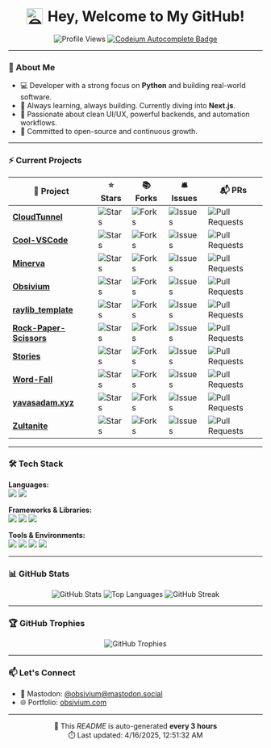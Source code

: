<h1 align="center" style="display:flex; align-items:center; justify-content:center;">
  <img src="https://fonts.gstatic.com/s/e/notoemoji/latest/1f60e/512.gif" alt="😎" width="32" height="32" style="margin-right:10px;">
  Hey, Welcome to My GitHub!
</h1>

<p align="center">
  <img src="https://komarev.com/ghpvc/?username=obsivium&color=blue" alt="Profile Views"/>
  <a href="https://codeium.com/profile/obsivium">
    <img src="https://codeium.com/badges/user/obsivium/autocomplete" alt="Codeium Autocomplete Badge"/>
  </a>
</p>

---

### 👋 About Me
- 💻 Developer with a strong focus on **Python** and building real-world software.
- 🚀 Always learning, always building. Currently diving into **Next.js**.
- 🎨 Passionate about clean UI/UX, powerful backends, and automation workflows.
- 🧠 Committed to open-source and continuous growth.

---

### ⚡ Current Projects
<table>
  <thead align="center">
    <tr>
      <th>🎁 Project</th>
      <th>⭐ Stars</th>
      <th>📚 Forks</th>
      <th>🛎 Issues</th>
      <th>📬 PRs</th>
    </tr>
  </thead>
  <tbody>
    
  <tr>
    <td><a href="https://github.com/Obsivium/CloudTunnel"><b>CloudTunnel</b></a></td>
    <td><img alt="Stars" src="https://img.shields.io/github/stars/Obsivium/CloudTunnel?style=flat-square&labelColor=343b41"/></td>
    <td><img alt="Forks" src="https://img.shields.io/github/forks/Obsivium/CloudTunnel?style=flat-square&labelColor=343b41"/></td>
    <td><img alt="Issues" src="https://img.shields.io/github/issues/Obsivium/CloudTunnel?style=flat-square&labelColor=343b41"/></td>
    <td><img alt="Pull Requests" src="https://img.shields.io/github/issues-pr/Obsivium/CloudTunnel?style=flat-square&labelColor=343b41"/></td>
    </tr>

  <tr>
    <td><a href="https://github.com/Obsivium/Cool-VSCode"><b>Cool-VSCode</b></a></td>
    <td><img alt="Stars" src="https://img.shields.io/github/stars/Obsivium/Cool-VSCode?style=flat-square&labelColor=343b41"/></td>
    <td><img alt="Forks" src="https://img.shields.io/github/forks/Obsivium/Cool-VSCode?style=flat-square&labelColor=343b41"/></td>
    <td><img alt="Issues" src="https://img.shields.io/github/issues/Obsivium/Cool-VSCode?style=flat-square&labelColor=343b41"/></td>
    <td><img alt="Pull Requests" src="https://img.shields.io/github/issues-pr/Obsivium/Cool-VSCode?style=flat-square&labelColor=343b41"/></td>
    </tr>

  <tr>
    <td><a href="https://github.com/Obsivium/Minerva"><b>Minerva</b></a></td>
    <td><img alt="Stars" src="https://img.shields.io/github/stars/Obsivium/Minerva?style=flat-square&labelColor=343b41"/></td>
    <td><img alt="Forks" src="https://img.shields.io/github/forks/Obsivium/Minerva?style=flat-square&labelColor=343b41"/></td>
    <td><img alt="Issues" src="https://img.shields.io/github/issues/Obsivium/Minerva?style=flat-square&labelColor=343b41"/></td>
    <td><img alt="Pull Requests" src="https://img.shields.io/github/issues-pr/Obsivium/Minerva?style=flat-square&labelColor=343b41"/></td>
    </tr>

  <tr>
    <td><a href="https://github.com/Obsivium/Obsivium"><b>Obsivium</b></a></td>
    <td><img alt="Stars" src="https://img.shields.io/github/stars/Obsivium/Obsivium?style=flat-square&labelColor=343b41"/></td>
    <td><img alt="Forks" src="https://img.shields.io/github/forks/Obsivium/Obsivium?style=flat-square&labelColor=343b41"/></td>
    <td><img alt="Issues" src="https://img.shields.io/github/issues/Obsivium/Obsivium?style=flat-square&labelColor=343b41"/></td>
    <td><img alt="Pull Requests" src="https://img.shields.io/github/issues-pr/Obsivium/Obsivium?style=flat-square&labelColor=343b41"/></td>
    </tr>

  <tr>
    <td><a href="https://github.com/Obsivium/raylib_template"><b>raylib_template</b></a></td>
    <td><img alt="Stars" src="https://img.shields.io/github/stars/Obsivium/raylib_template?style=flat-square&labelColor=343b41"/></td>
    <td><img alt="Forks" src="https://img.shields.io/github/forks/Obsivium/raylib_template?style=flat-square&labelColor=343b41"/></td>
    <td><img alt="Issues" src="https://img.shields.io/github/issues/Obsivium/raylib_template?style=flat-square&labelColor=343b41"/></td>
    <td><img alt="Pull Requests" src="https://img.shields.io/github/issues-pr/Obsivium/raylib_template?style=flat-square&labelColor=343b41"/></td>
    </tr>

  <tr>
    <td><a href="https://github.com/Obsivium/Rock-Paper-Scissors"><b>Rock-Paper-Scissors</b></a></td>
    <td><img alt="Stars" src="https://img.shields.io/github/stars/Obsivium/Rock-Paper-Scissors?style=flat-square&labelColor=343b41"/></td>
    <td><img alt="Forks" src="https://img.shields.io/github/forks/Obsivium/Rock-Paper-Scissors?style=flat-square&labelColor=343b41"/></td>
    <td><img alt="Issues" src="https://img.shields.io/github/issues/Obsivium/Rock-Paper-Scissors?style=flat-square&labelColor=343b41"/></td>
    <td><img alt="Pull Requests" src="https://img.shields.io/github/issues-pr/Obsivium/Rock-Paper-Scissors?style=flat-square&labelColor=343b41"/></td>
    </tr>

  <tr>
    <td><a href="https://github.com/Obsivium/Stories"><b>Stories</b></a></td>
    <td><img alt="Stars" src="https://img.shields.io/github/stars/Obsivium/Stories?style=flat-square&labelColor=343b41"/></td>
    <td><img alt="Forks" src="https://img.shields.io/github/forks/Obsivium/Stories?style=flat-square&labelColor=343b41"/></td>
    <td><img alt="Issues" src="https://img.shields.io/github/issues/Obsivium/Stories?style=flat-square&labelColor=343b41"/></td>
    <td><img alt="Pull Requests" src="https://img.shields.io/github/issues-pr/Obsivium/Stories?style=flat-square&labelColor=343b41"/></td>
    </tr>

  <tr>
    <td><a href="https://github.com/Obsivium/Word-Fall"><b>Word-Fall</b></a></td>
    <td><img alt="Stars" src="https://img.shields.io/github/stars/Obsivium/Word-Fall?style=flat-square&labelColor=343b41"/></td>
    <td><img alt="Forks" src="https://img.shields.io/github/forks/Obsivium/Word-Fall?style=flat-square&labelColor=343b41"/></td>
    <td><img alt="Issues" src="https://img.shields.io/github/issues/Obsivium/Word-Fall?style=flat-square&labelColor=343b41"/></td>
    <td><img alt="Pull Requests" src="https://img.shields.io/github/issues-pr/Obsivium/Word-Fall?style=flat-square&labelColor=343b41"/></td>
    </tr>

  <tr>
    <td><a href="https://github.com/Obsivium/yavasadam.xyz"><b>yavasadam.xyz</b></a></td>
    <td><img alt="Stars" src="https://img.shields.io/github/stars/Obsivium/yavasadam.xyz?style=flat-square&labelColor=343b41"/></td>
    <td><img alt="Forks" src="https://img.shields.io/github/forks/Obsivium/yavasadam.xyz?style=flat-square&labelColor=343b41"/></td>
    <td><img alt="Issues" src="https://img.shields.io/github/issues/Obsivium/yavasadam.xyz?style=flat-square&labelColor=343b41"/></td>
    <td><img alt="Pull Requests" src="https://img.shields.io/github/issues-pr/Obsivium/yavasadam.xyz?style=flat-square&labelColor=343b41"/></td>
    </tr>

  <tr>
    <td><a href="https://github.com/Obsivium/Zultanite"><b>Zultanite</b></a></td>
    <td><img alt="Stars" src="https://img.shields.io/github/stars/Obsivium/Zultanite?style=flat-square&labelColor=343b41"/></td>
    <td><img alt="Forks" src="https://img.shields.io/github/forks/Obsivium/Zultanite?style=flat-square&labelColor=343b41"/></td>
    <td><img alt="Issues" src="https://img.shields.io/github/issues/Obsivium/Zultanite?style=flat-square&labelColor=343b41"/></td>
    <td><img alt="Pull Requests" src="https://img.shields.io/github/issues-pr/Obsivium/Zultanite?style=flat-square&labelColor=343b41"/></td>
    </tr>

  </tbody>
</table>

---

### 🛠️ Tech Stack

**Languages:**  
<img src="https://img.shields.io/badge/-Python-3776AB?style=flat&logo=python&logoColor=white"/> 
<img src="https://img.shields.io/badge/-JavaScript-F7DF1E?style=flat&logo=javascript&logoColor=black"/>

**Frameworks & Libraries:**  
<img src="https://img.shields.io/badge/-React-61DAFB?style=flat&logo=react&logoColor=black"/> 
<img src="https://img.shields.io/badge/-Flask-000000?style=flat&logo=flask&logoColor=white"/> 
<img src="https://img.shields.io/badge/-Node.js-339933?style=flat&logo=node.js&logoColor=white"/>

**Tools & Environments:**  
<img src="https://img.shields.io/badge/-VSCode-007ACC?style=flat&logo=visual-studio-code&logoColor=white"/>
<img src="https://img.shields.io/badge/-Git-F05032?style=flat&logo=git&logoColor=white"/>
<img src="https://img.shields.io/badge/-Docker-2496ED?style=flat&logo=docker&logoColor=white"/>
<img src="https://img.shields.io/badge/-Linux-FCC624?style=flat&logo=linux&logoColor=black"/>

---

### 📊 GitHub Stats

<p align="center">
  <img src="https://github-readme-stats.vercel.app/api?username=obsivium&show_icons=true&theme=tokyonight" alt="GitHub Stats"/>
  <img src="https://github-readme-stats.vercel.app/api/top-langs/?username=obsivium&layout=compact&theme=tokyonight" alt="Top Languages"/>
  <img src="https://github-readme-streak-stats.herokuapp.com/?user=obsivium&theme=tokyonight" alt="GitHub Streak"/>
</p>

---

### 🏆 GitHub Trophies

<p align="center">
  <img src="https://github-profile-trophy.vercel.app/?username=obsivium&theme=onedark" alt="GitHub Trophies"/>
</p>

---

### 📫 Let's Connect

- 🐘 Mastodon: [@obsivium@mastodon.social](https://mastodon.social/@obsivium)
- 🌐 Portfolio: [obsivium.com](https://obsivium.com)

---

<p align="center">
  🔄 This <i>README</i> is auto-generated <b>every 3 hours</b><br>
  ⏱️ Last updated: 4/16/2025, 12:51:32 AM
</p>
